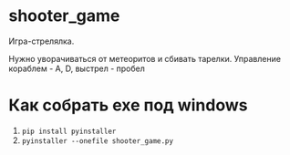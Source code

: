 # shooter_game

Игра-стрелялка.

Нужно уворачиваться от метеоритов и сбивать тарелки.
Управление кораблем - A, D, выстрел - пробел

# Как собрать exe под windows

1. `pip install pyinstaller`
2. `pyinstaller --onefile shooter_game.py`
